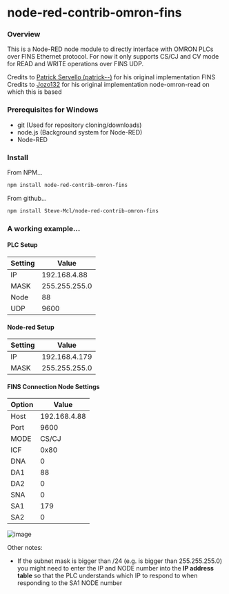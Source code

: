 node-red-contrib-omron-fins
===========================

### Overview
This is a Node-RED node module to directly interface with OMRON PLCs over FINS Ethernet protocol. 
For now it only supports CS/CJ and CV mode for READ and WRITE operations over FINS UDP.

Credits to [Patrick Servello (patrick--)](https://github.com/patrick--) for his original implementation FINS
Credits to [Jozo132](https://github.com/Jozo132/node-omron-read.git) for his original implementation node-omron-read on which this is based

### Prerequisites for Windows

* git	(Used for repository cloning/downloads)
* node.js	(Background system for Node-RED)
* Node-RED

### Install

From NPM...
```sh
npm install node-red-contrib-omron-fins
```

From github...
```sh
npm install Steve-Mcl/node-red-contrib-omron-fins
```



### A working example...

#### PLC Setup
| Setting | Value |
|----|------|
| IP | 192.168.4.88 |
| MASK | 255.255.255.0 |
| Node | 88 |
| UDP | 9600 |
 

#### Node-red Setup
| Setting | Value |
|----|------|
| IP | 192.168.4.179 |
| MASK | 255.255.255.0 |


#### FINS Connection Node Settings
| Option | Value |
|----|------|
Host | 192.168.4.88
Port | 9600
MODE | CS/CJ
ICF | 0x80
DNA | 0
DA1 | 88
DA2 | 0
SNA | 0
SA1 | 179
SA2 | 0


![image](https://user-images.githubusercontent.com/44235289/85577974-9c4a7700-b631-11ea-8320-99992892b39d.png)

Other notes:
* If the subnet mask is bigger than /24 (e.g. is bigger than 255.255.255.0) you might need to enter the IP and NODE number into the **IP address table** so that the PLC understands which IP to respond to when responding to the SA1 NODE number


